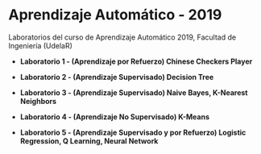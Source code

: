 # Aprendizaje Automático - 2019
Laboratorios del curso de Aprendizaje Automático 2019, Facultad de Ingeniería (UdelaR)

* **Laboratorio 1 - (Aprendizaje por Refuerzo) Chinese Checkers Player**

* **Laboratorio 2 - (Aprendizaje Supervisado) Decision Tree**

* **Laboratorio 3 - (Aprendizaje Supervisado) Naive Bayes, K-Nearest Neighbors**

* **Laboratorio 4 - (Aprendizaje No Supervisado) K-Means**

* **Laboratorio 5 - (Aprendizaje Supervisado y por Refuerzo) Logistic Regression, Q Learning, Neural Network**

